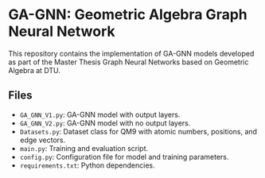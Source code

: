 # GA-GNN: Geometric Algebra Graph Neural Network

This repository contains the implementation of GA-GNN models developed as part of the Master Thesis Graph Neural Networks based on Geometric Algebra at DTU.

## Files

- `GA_GNN_V1.py`: GA-GNN model with output layers.
- `GA_GNN_V2.py`: GA-GNN model with no output layers.
- `Datasets.py`: Dataset class for QM9 with atomic numbers, positions, and edge vectors.
- `main.py`: Training and evaluation script.
- `config.py`: Configuration file for model and training parameters.
- `requirements.txt`: Python dependencies.



